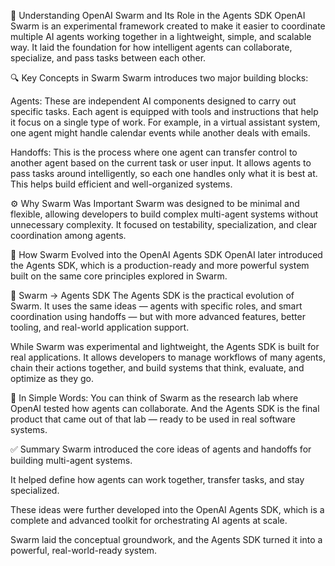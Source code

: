 🧠 Understanding OpenAI Swarm and Its Role in the Agents SDK
OpenAI Swarm is an experimental framework created to make it easier to coordinate multiple AI agents working together in a lightweight, simple, and scalable way. It laid the foundation for how intelligent agents can collaborate, specialize, and pass tasks between each other.

🔍 Key Concepts in Swarm
Swarm introduces two major building blocks:

Agents: These are independent AI components designed to carry out specific tasks. Each agent is equipped with tools and instructions that help it focus on a single type of work. For example, in a virtual assistant system, one agent might handle calendar events while another deals with emails.

Handoffs: This is the process where one agent can transfer control to another agent based on the current task or user input. It allows agents to pass tasks around intelligently, so each one handles only what it is best at. This helps build efficient and well-organized systems.

⚙️ Why Swarm Was Important
Swarm was designed to be minimal and flexible, allowing developers to build complex multi-agent systems without unnecessary complexity. It focused on testability, specialization, and clear coordination among agents.

🔄 How Swarm Evolved into the OpenAI Agents SDK
OpenAI later introduced the Agents SDK, which is a production-ready and more powerful system built on the same core principles explored in Swarm.

🧬 Swarm → Agents SDK
The Agents SDK is the practical evolution of Swarm. It uses the same ideas — agents with specific roles, and smart coordination using handoffs — but with more advanced features, better tooling, and real-world application support.

While Swarm was experimental and lightweight, the Agents SDK is built for real applications. It allows developers to manage workflows of many agents, chain their actions together, and build systems that think, evaluate, and optimize as they go.

📌 In Simple Words:
You can think of Swarm as the research lab where OpenAI tested how agents can collaborate. And the Agents SDK is the final product that came out of that lab — ready to be used in real software systems.

✅ Summary
Swarm introduced the core ideas of agents and handoffs for building multi-agent systems.

It helped define how agents can work together, transfer tasks, and stay specialized.

These ideas were further developed into the OpenAI Agents SDK, which is a complete and advanced toolkit for orchestrating AI agents at scale.

Swarm laid the conceptual groundwork, and the Agents SDK turned it into a powerful, real-world-ready system.


